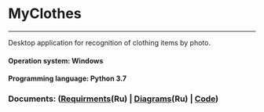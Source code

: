 # MyClothes
____
Desktop application for recognition of clothing items by photo.

#### Operation system: Windows
#### Programming language: Python 3.7
### Documents: ([Requirments](https://github.com/widbnudb/MyClothes/blob/master/Documents/Requirments.md)(Ru) | [Diagrams](https://github.com/widbnudb/MyClothes/blob/master/Documents/Diagrams/Diagrams.md)(Ru) | [Code]())
             


